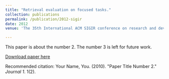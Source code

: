 ```yaml
---
title: "Retrieval evaluation on focused tasks."
collection: publications
permalink: /publication/2012-sigir
date: 2012
venue: 'The 35th International ACM SIGIR conference on research and development in Information Retrieval, SIGIR'

---
```


This paper is about the number 2. The number 3 is left for future work.

[Download paper here](http://academicpages.github.io/files/paper2.pdf)

Recommended citation: Your Name, You. (2010). "Paper Title Number 2." <i>Journal 1</i>. 1(2).
